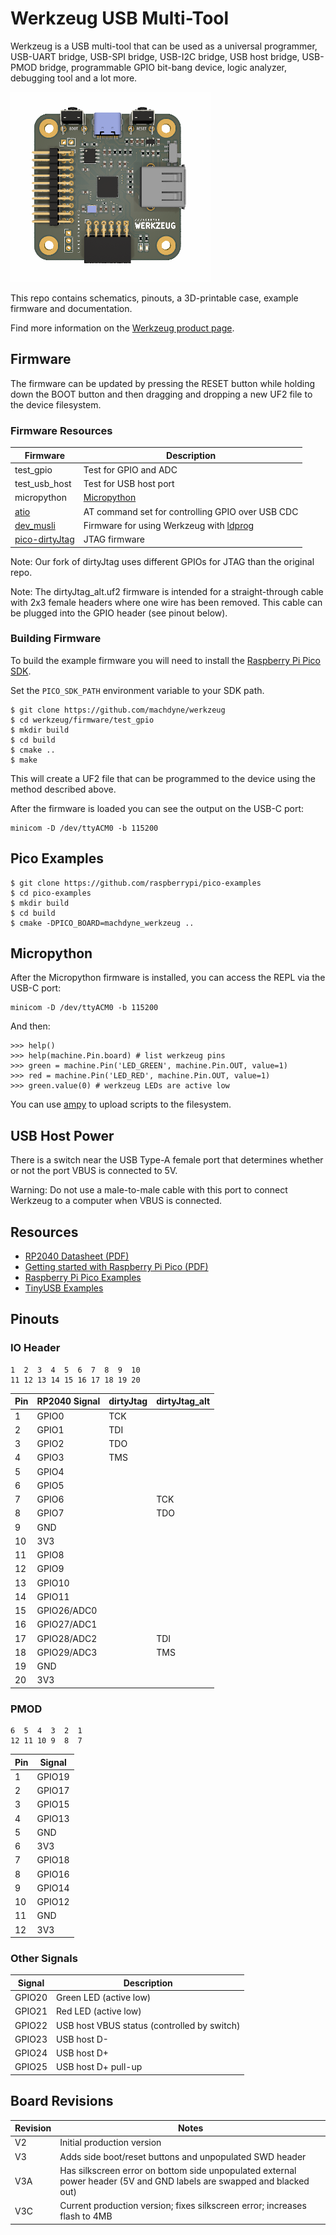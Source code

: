 # Werkzeug USB Multi-Tool

Werkzeug is a USB multi-tool that can be used as a universal programmer, USB-UART bridge, USB-SPI bridge, USB-I2C bridge, USB host bridge, USB-PMOD bridge, programmable GPIO bit-bang device, logic analyzer, debugging tool and a lot more.

![Werkzeug USB Multi-Tool](https://github.com/machdyne/werkzeug/blob/9b79874ae331459f5c31abc263e31347d1d49e67/werkzeug.png)

This repo contains schematics, pinouts, a 3D-printable case, example firmware and documentation.

Find more information on the [Werkzeug product page](https://machdyne.com/product/werkzeug-multi-tool/).

## Firmware

The firmware can be updated by pressing the RESET button while holding down the BOOT button and then dragging and dropping a new UF2 file to the device filesystem.

### Firmware Resources

| Firmware | Description |
| --------- | ----------- |
| test\_gpio | Test for GPIO and ADC |
| test\_usb\_host | Test for USB host port |
| micropython | [Micropython](https://micropython.org/) |
| [atio](https://github.com/machdyne/atio) | AT command set for controlling GPIO over USB CDC |
| [dev\_musli](https://github.com/machdyne/musli/tree/main/firmware/dev_musli) | Firmware for using Werkzeug with [ldprog](https://github.com/machdyne/ldprog) |
| [pico-dirtyJtag](https://github.com/machdyne/pico-dirtyJtag) | JTAG firmware |

Note: Our fork of dirtyJtag uses different GPIOs for JTAG than the original repo.

Note: The dirtyJtag\_alt.uf2 firmware is intended for a straight-through cable with 2x3 female headers where one wire has been removed. This cable can be plugged into the GPIO header (see pinout below).

### Building Firmware

To build the example firmware you will need to install the [Raspberry Pi Pico SDK](https://github.com/raspberrypi/pico-sdk).

Set the `PICO_SDK_PATH` environment variable to your SDK path.

```
$ git clone https://github.com/machdyne/werkzeug
$ cd werkzeug/firmware/test_gpio
$ mkdir build
$ cd build
$ cmake ..
$ make
```

This will create a UF2 file that can be programmed to the device using the method described above.

After the firmware is loaded you can see the output on the USB-C port:

```
minicom -D /dev/ttyACM0 -b 115200
```

## Pico Examples

```
$ git clone https://github.com/raspberrypi/pico-examples
$ cd pico-examples
$ mkdir build
$ cd build
$ cmake -DPICO_BOARD=machdyne_werkzeug ..
```

## Micropython

After the Micropython firmware is installed, you can access the REPL via the
USB-C port:

```
minicom -D /dev/ttyACM0 -b 115200
```

And then:

```
>>> help()
>>> help(machine.Pin.board) # list werkzeug pins
>>> green = machine.Pin('LED_GREEN', machine.Pin.OUT, value=1)
>>> red = machine.Pin('LED_RED', machine.Pin.OUT, value=1)
>>> green.value(0) # werkzeug LEDs are active low
```

You can use [ampy](https://learn.adafruit.com/micropython-basics-load-files-and-run-code/install-ampy) to upload scripts to the filesystem.

## USB Host Power

There is a switch near the USB Type-A female port that determines whether or not the port VBUS is connected to 5V.

Warning: Do not use a male-to-male cable with this port to connect Werkzeug to a computer when VBUS is connected.

## Resources

  * [RP2040 Datasheet (PDF)](https://datasheets.raspberrypi.com/rp2040/rp2040-datasheet.pdf)
  * [Getting started with Raspberry Pi Pico (PDF)](https://datasheets.raspberrypi.com/pico/getting-started-with-pico.pdf)
  * [Raspberry Pi Pico Examples](https://github.com/raspberrypi/pico-examples)
  * [TinyUSB Examples](https://github.com/hathach/tinyusb/tree/master/examples)

## Pinouts

### IO Header

```
1  2  3  4  5  6  7  8  9  10
11 12 13 14 15 16 17 18 19 20
```

| Pin | RP2040 Signal | dirtyJtag | dirtyJtag\_alt |
| --- | ------------- | --------- | -------------- |
| 1 | GPIO0 | TCK |
| 2 | GPIO1 | TDI |
| 3 | GPIO2 | TDO |
| 4 | GPIO3 | TMS |
| 5 | GPIO4 |
| 6 | GPIO5 |
| 7 | GPIO6 | | TCK |
| 8 | GPIO7 | | TDO |
| 9 | GND |
| 10 | 3V3 |
| 11 | GPIO8 |
| 12 | GPIO9 |
| 13 | GPIO10 |
| 14 | GPIO11 |
| 15 | GPIO26/ADC0 |
| 16 | GPIO27/ADC1 |
| 17 | GPIO28/ADC2 | | TDI |
| 18 | GPIO29/ADC3 | | TMS |
| 19 | GND |
| 20 | 3V3 |

### PMOD

```
6  5  4  3  2  1
12 11 10 9  8  7
```

| Pin | Signal |
| --- | ------ |
| 1 | GPIO19 |
| 2 | GPIO17 |
| 3 | GPIO15 |
| 4 | GPIO13 |
| 5 | GND |
| 6 | 3V3 |
| 7 | GPIO18 |
| 8 | GPIO16 |
| 9 | GPIO14 |
| 10 | GPIO12 |
| 11 | GND |
| 12 | 3V3 |

### Other Signals

| Signal | Description |
| ------ | ------ |
| GPIO20 | Green LED (active low) |
| GPIO21 | Red LED (active low) |
| GPIO22 | USB host VBUS status (controlled by switch) |
| GPIO23 | USB host D- |
| GPIO24 | USB host D+ |
| GPIO25 | USB host D+ pull-up |

## Board Revisions

| Revision | Notes |
| -------- | ----- |
| V2 | Initial production version |
| V3 | Adds side boot/reset buttons and unpopulated SWD header |
| V3A | Has silkscreen error on bottom side unpopulated external power header (5V and GND labels are swapped and blacked out) |
| V3C | Current production version; fixes silkscreen error; increases flash to 4MB |
